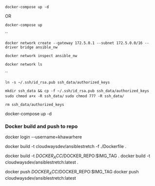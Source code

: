 `docker-compose up -d`

OR

`docker-compose up`

``
```
docker network create --gateway 172.5.0.1 --subnet 172.5.0.0/16 --driver bridge ansible_nw

docker network inspect ansible_nw

docker network ls
```
``

`ln -s ~/.ssh/id_rsa.pub ssh_data/authorized_keys`

`mkdir ssh_data && cp -f ~/.ssh/id_rsa.pub ssh_data/authorized_keys`
`sudo chmod a+x -R ssh_data/`
`sudo chmod 777 -R ssh_data/`

`rm ssh_data/authorized_keys`


docker-compose up -d



### Docker build and push to repo

docker login --username=khawarhere

docker build -t cloudwaysdev/ansiblestretch -f ./Dockerfile  .

docker build -t $DOCKER_ACC/$DOCKER_REPO:$IMG_TAG .
docker build -t cloudwaysdev/ansiblestretch:latest .

docker push $DOCKER_ACC/$DOCKER_REPO:$IMG_TAG
docker push cloudwaysdev/ansiblestretch:latest